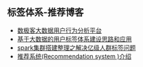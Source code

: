 ## 标签体系-推荐博客
- [数极客大数据用户行为分析平台](https://www.jianshu.com/u/9d1ca7650c6f)
- [基于大数据的用户标签体系建设思路和应用](https://www.jianshu.com/p/f022fdd4a0f6)
- [spark集群搭建整理之解决亿级人群标签问题](https://www.cnblogs.com/huangxincheng/p/9105748.html)
- [推荐系统(Recommendation system )介绍](https://www.cnblogs.com/annjia/p/4544059.html)